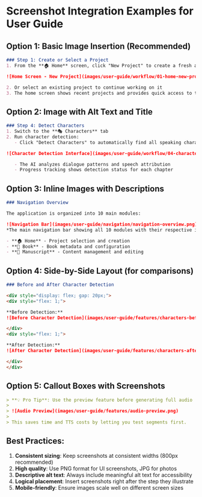 # Screenshot Integration Examples for User Guide

## Option 1: Basic Image Insertion (Recommended)
```markdown
### Step 1: Create or Select a Project
1. From the **🏠 Home** screen, click "New Project" to create a fresh audiobook project

![Home Screen - New Project](images/user-guide/workflow/01-home-new-project.png)

2. Or select an existing project to continue working on it
3. The home screen shows recent projects and provides quick access to templates
```

## Option 2: Image with Alt Text and Title
```markdown
### Step 4: Detect Characters
1. Switch to the **🎭 Characters** tab
2. Run character detection:
   - Click "Detect Characters" to automatically find all speaking characters in your manuscript

![Character Detection Interface](images/user-guide/workflow/04-characters-detection.png "Click 'Detect Characters' to start AI analysis")

   - The AI analyzes dialogue patterns and speech attribution
   - Progress tracking shows detection status for each chapter
```

## Option 3: Inline Images with Descriptions
```markdown
### Navigation Overview

The application is organized into 10 main modules:

![Navigation Bar](images/user-guide/navigation/navigation-overview.png)
*The main navigation bar showing all 10 modules with their respective icons*

- **🏠 Home** - Project selection and creation
- **📖 Book** - Book metadata and configuration  
- **📑 Manuscript** - Content management and editing
```

## Option 4: Side-by-Side Layout (for comparisons)
```markdown
### Before and After Character Detection

<div style="display: flex; gap: 20px;">
<div style="flex: 1;">

**Before Detection:**
![Before Character Detection](images/user-guide/features/characters-before.png)

</div>
<div style="flex: 1;">

**After Detection:**
![After Character Detection](images/user-guide/features/characters-after.png)

</div>
</div>
```

## Option 5: Callout Boxes with Screenshots
```markdown
> **💡 Pro Tip**: Use the preview feature before generating full audio
> 
> ![Audio Preview](images/user-guide/features/audio-preview.png)
> 
> This saves time and TTS costs by letting you test segments first.
```

## Best Practices:
1. **Consistent sizing**: Keep screenshots at consistent widths (800px recommended)
2. **High quality**: Use PNG format for UI screenshots, JPG for photos
3. **Descriptive alt text**: Always include meaningful alt text for accessibility
4. **Logical placement**: Insert screenshots right after the step they illustrate
5. **Mobile-friendly**: Ensure images scale well on different screen sizes